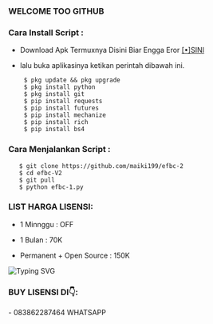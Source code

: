 ### WELCOME TOO GITHUB
<h3 align="left">Cara Install Script :</h3>

- Download Apk Termuxnya Disini Biar Engga Eror <a href="https://f-droid.org/repo/com.termux_117.apk">[•]SINI</a>

- lalu buka aplikasinya ketikan perintah dibawah ini.

       $ pkg update && pkg upgrade
       $ pkg install python 
       $ pkg install git
       $ pip install requests 
       $ pip install futures
       $ pip install mechanize
       $ pip install rich
       $ pip install bs4
            
<h3 align="left">Cara Menjalankan Script :</h3>
       
       $ git clone https://github.com/maiki199/efbc-2
       $ cd efbc-V2
       $ git pull
       $ python efbc-1.py

<h3 align="left">LIST HARGA LISENSI:</h3>

- 1 Minnggu  : OFF

- 1 Bulan    : 70K

- Permanent + Open Source : 150K

![Typing SVG](https://readme-typing-svg.herokuapp.com?lines=👥MAHAL+BET+BANG+🙈SCRIPT+GG+CUY....+)
<h3 align="left">BUY LISENSI DI👇:</h3>
- 083862287464 WHATSAPP
